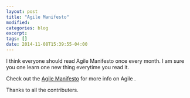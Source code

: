 ```yaml
---
layout: post
title: "Agile Manifesto"
modified:
categories: blog
excerpt:
tags: []
date: 2014-11-08T15:39:55-04:00
---
```


I think everyone should read Agile Manifesto once every month. I am sure you one learn one new thing everytime you read it.


Check out the [Agile Manifesto][jekyll] for more info on Agile .

[jekyll-gh]: https://github.com/jekyll/jekyll
[jekyll]:    http://agilemanifesto.org/

Thanks to all the contributers.
